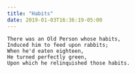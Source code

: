 ```yaml
---
title: "Habits"
date: 2019-01-03T16:36:19-05:00
---
```


    There was an Old Person whose habits,
    Induced him to feed upon rabbits;
    When he'd eaten eighteen,
    He turned perfectly green,
    Upon which he relinquished those habits.
